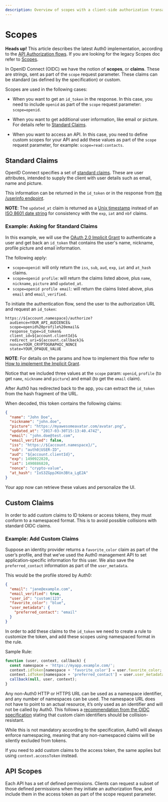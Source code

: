 ```yaml
---
description: Overview of scopes with a client-side authorization transaction.
---
```


# Scopes

<div class="alert alert-info">
<strong>Heads up!</strong> This article describes the latest Auth0 implementation, according to the <a href="/api-auth">API Authorization flows</a>. If you are looking for the legacy Scopes doc refer to <a href="/scopes">Scopes</a>.
</div>

In OpenID Connect (OIDC) we have the notion of __scopes__, or __claims__. These are strings, sent as part of the `scope` request parameter. These claims can be standard (as defined by the specification) or custom.


Scopes are used in the following cases:

- When you want to get an `id_token` in the response. In this case, you need to include `openid` as part of the `scope` request parameter: `scope=openid`.

- When you want to get additional user information, like email or picture. For details refer to [Standard Claims](#standard-claims).

- When you want to access an API. In this case, you need to define custom scopes for your API and add these values  as part of the `scope` request parameter, for example: `scope=read:contacts`.


## Standard Claims

OpenID Connect specifies a set of [standard claims](https://openid.net/specs/openid-connect-core-1_0.html#StandardClaims). These are user attributes, intended to supply the client with user details such as email, name and picture.

This information can be returned in the `id_token` or in the response from [the /userinfo endpoint](/api/authentication#get-user-info).

__NOTE__: The `updated_at` claim is returned as a [Unix timestamp](https://en.wikipedia.org/wiki/Unix_time) instead of an [ISO 8601 date string](https://en.wikipedia.org/wiki/ISO_8601) for consistency with the `exp`, `iat` and `nbf` claims.

### Example: Asking for Standard Claims

In this example, we will use the [OAuth 2.0 Implicit Grant](/api-auth/grant/implicit) to authenticate a user and get back an `id_token` that contains the user's name, nickname, profile picture and email information.

The following apply:
- `scope=openid`: will only return the `iss`, `sub`, `aud`, `exp`, `iat` and `at_hash` claims.
- `scope=openid profile`: will return the claims listed above, plus `name`, `nickname`, `picture` and `updated_at`.
- `scope=openid profile email`: will return the claims listed above, plus `email` and `email_verified`.

To initiate the authentication flow, send the user to the authorization URL and request an `id_token`:

```text
https://${account.namespace}/authorize?
  audience=YOUR_API_AUDIENCE&
  scope=openid%20profile%20email&
  response_type=id_token&
  client_id=${account.clientId}&
  redirect_uri=${account.callback}&
  nonce=YOUR_CRYPTOGRAPHIC_NONCE
  state=YOUR_OPAQUE_VALUE
```

__NOTE__: For details on the params and how to implement this flow refer to [How to implement the Implicit Grant](/api-auth/tutorials/implicit-grant).

Notice that we included three values at the `scope` param: `openid`, `profile` (to get `name`, `nickname` and `picture`) and email (to get the `email` claim).

After Auth0 has redirected back to the app, you can extract the `id_token` from the hash fragment of the URL.

When decoded, this token contains the following claims:

```json
{
  "name": "John Doe",
  "nickname": "john.doe",
  "picture": "https://myawesomeavatar.com/avatar.png",
  "updated_at": "2017-03-30T15:13:40.474Z",
  "email": "john.doe@test.com",
  "email_verified": false,
  "iss": "https://${account.namespace}/",
  "sub": "auth0|USER-ID",
  "aud": "${account.clientId}",
  "exp": 1490922820,
  "iat": 1490886820,
  "nonce": "crypto-value",
  "at_hash": "IoS3ZGppJKUn3Bta_LgE2A"
}
```

Your app now can retrieve these values and personalize the UI.

## Custom Claims

In order to add custom claims to ID tokens or access tokens, they must conform to a namespaced format. This is to avoid possible collisions with standard OIDC claims.

### Example: Add Custom Claims

Suppose an identity provider returns a `favorite_color` claim as part of the user’s profile, and that we’ve used the Auth0 management API to set application-specific information for this user. We also save the `preferred_contact` information as part of the `user_metadata`.

This would be the profile stored by Auth0:

```json
{
  "email": "jane@example.com",
  "email_verified": true,
  "user_id": "custom|123",
  "favorite_color": "blue",
  "user_metadata": {
    "preferred_contact": "email"
  }
}
```

In order to add these claims to the `id_token` we need to create a rule to customize the token, and add these scopes using namespaced format in the rule.

Sample Rule:

```js
function (user, context, callback) {
  const namespace = 'https://myapp.example.com/';
  context.idToken[namespace + 'favorite_color'] = user.favorite_color;
  context.idToken[namespace + 'preferred_contact'] = user.user_metadata.preferred_contact;
  callback(null, user, context);
}
```

Any non-Auth0 HTTP or HTTPS URL can be used as a namespace identifier, and any number of namespaces can be used. The namespace URL does not have to point to an actual resource, it’s only used as an identifier and will not be called by Auth0. This follows a [recommendation from the OIDC specification](https://openid.net/specs/openid-connect-core-1_0.html#AdditionalClaims) stating that custom claim identifiers should be collision-resistant.

While this is not mandatory according to the specification, Auth0 will always enforce namespacing, meaning that any non-namespaced claims will be silently excluded from tokens.

If you need to add custom claims to the access token, the same applies but using `context.accessToken` instead.

## API Scopes

Each API has a set of defined permissions. Clients can request a subset of those defined permissions when they initiate an authorization flow, and include them in the access token as part of the scope request parameter.
